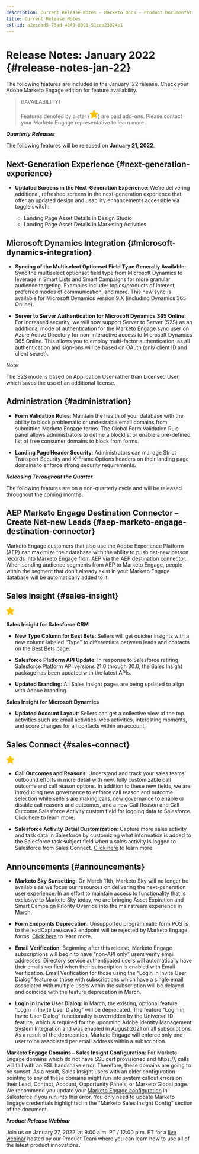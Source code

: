 ```yaml
---
description: Current Release Notes - Marketo Docs - Product Documentation
title: Current Release Notes
exl-id: a2eccad5-73ad-48f9-8091-51cee23824e1
---
```

# Release Notes: January 2022 {#release-notes-jan-22}

The following features are included in the January '22 release. Check your Adobe Marketo Engage edition for feature availability.

>[!AVAILABILITY]
>
>Features denoted by a star (![star](assets/yellow-star.png)) are paid add-ons. Please contact your Marketo Engage representative to learn more.

**_Quarterly Releases_**

The following features will be released on **January 21, 2022**.

## Next-Generation Experience {#next-generation-experience}

* **Updated Screens in the Next-Generation Experience**: We're delivering additional, refreshed screens in the next-generation experience that offer an updated design and usability enhancements accessible via toggle switch:

  * Landing Page Asset Details in Design Studio
  * Landing Page Asset Details in Marketing Activities

## Microsoft Dynamics Integration {#microsoft-dynamics-integration}

* **Syncing of the Multiselect Optionset Field Type Generally Available**: Sync the multiselect optionset field type from Microsoft Dynamics to leverage in Smart Lists and Smart Campaigns for more granular audience targeting. Examples include: topics/products of interest, preferred modes of communication, and more. This new sync is available for Microsoft Dynamics version 9.X (including Dynamics 365 Online).

* **Server to Server Authentication for Microsoft Dynamics 365 Online**: For increased security, we will now support Server to Server (S2S) as an additional mode of authentication for the Marketo Engage sync user on Azure Active Directory for non-interactive access to Microsoft Dynamics 365 Online. This allows you to employ multi-factor authentication, as all authentication and sign-ons will be based on OAuth (only client ID and client secret).

>[!NOTE]
>
>The S2S mode is based on Application User rather than Licensed User, which saves the use of an additional license.

## Administration {#administration}

* **Form Validation Rules**: Maintain the health of your database with the ability to block problematic or undesirable email domains from submitting Marketo Engage forms. The Global Form Validation Rule panel allows administrators to define a blocklist or enable a pre-defined list of free consumer domains to block from forms.

* **Landing Page Header Security**: Administrators can manage Strict Transport Security and X-Frame Options headers on their landing page domains to enforce strong security requirements.

**_Releasing Throughout the Quarter_**

The following features are on a non-quarterly cycle and will be released throughout the coming months.

## AEP Marketo Engage Destination Connector – Create Net-new Leads {#aep-marketo-engage-destination-connector}

Marketo Engage customers that also use the Adobe Experience Platform (AEP) can maximize their database with the ability to push net-new person records into Marketo Engage from AEP via the AEP destination connector. When sending audience segments from AEP to Marketo Engage, people within the segment that don't already exist in your Marketo Engage database will be automatically added to it.

## Sales Insight {#sales-insight}

![(star)](assets/yellow-star.png)

**Sales Insight for Salesforce CRM**

* **New Type Column for Best Bets**: Sellers will get quicker insights with a new column labeled “Type” to differentiate between leads and contacts on the Best Bets page.  

* **Salesforce Platform API Update**: In response to Salesforce retiring Salesforce Platform API versions 21.0 through 30.0, the Sales Insight package has been updated with the latest APIs.

* **Updated Branding**: All Sales Insight pages are being updated to align with Adobe branding.

**Sales Insight for Microsoft Dynamics**

* **Updated Account Layout**: Sellers can get a collective view of the top activities such as: email activities, web activities, interesting moments, and score changes for all contacts within an account.

## Sales Connect {#sales-connect}

![(star)](assets/yellow-star.png)

* **Call Outcomes and Reasons**: Understand and track your sales teams’ outbound efforts in more detail with new, fully customizable call outcome and call reason options. In addition to these new fields, we are introducing new governance to enforce call reason and outcome selection while sellers are making calls, new governance to enable or disable call reasons and outcomes, and a new Call Reason and Call Outcome Salesforce Activity custom field for logging data to Salesforce. [Click here](https://nation.marketo.com/t5/product-blogs/sales-connect-enhancements-to-call-outcomes-q1-22-release/ba-p/319812) to learn more.

* **Salesforce Activity Detail Customization**: Capture more sales activity and task data in Salesforce by customizing what information is added to the Salesforce task subject field when a sales activity is logged to Salesforce from Sales Connect. [Click here](https://nation.marketo.com/t5/product-blogs/sales-connect-enahncements-to-activity-logging-to-salesforce-q1/ba-p/319819) to learn more.

## Announcements {#announcements}

* **Marketo Sky Sunsetting**: On March 11th, Marketo Sky will no longer be available as we focus our resources on delivering the next-generation user experience. In an effort to maintain access to functionality that is exclusive to Marketo Sky today, we are bringing Asset Expiration and Smart Campaign Priority Override into the mainstream experience in March.

* **Form Endpoints Deprecation**: Unsupported programmatic form POSTs to the leadCapture/save2 endpoint will be rejected by Marketo Engage forms. [Click here](https://nation.marketo.com/t5/product-documents/updated-october-2021-upcoming-changes-to-the-marketo-engage-form/ta-p/306631) to learn more.

* **Email Verification**: Beginning after this release, Marketo Engage subscriptions will begin to have “non-API only” users verify email addresses. Directory service authenticated users will automatically have their emails verified when their subscription is enabled with Email Verification. Email Verification for those using the “Login in Invite User Dialog” feature or those with subscriptions which have a single email associated with multiple users within the subscription will be delayed and coincide with the feature deprecation in March.

* **Login in Invite User Dialog**: In March, the existing, optional feature “Login in Invite User Dialog” will be deprecated. The feature “Login in Invite User Dialog” functionality is overridden by the Universal ID feature, which is required for the upcoming Adobe Identity Management System Integration and was enabled in August 2021 on all subscriptions. As a result of the deprecation, Marketo Engage will enforce only one user to be associated per email address within a subscription.

**Marketo Engage Domains – Sales Insight Configuration**: For Marketo Engage domains which do not have SSL cert provisioned and https://, calls will fail with an SSL handshake error. Therefore, these domains are going to be sunset. As a result, Sales Insight users with an older configuration pointing to any of these domains might run into system callout errors on their Lead, Contact, Account, Opportunity Panels, or Marketo Global page. We recommend you update your [Marketo Engage configuration](/help/marketo/product-docs/marketo-sales-insight/msi-for-salesforce/configuration/configure-marketo-sales-insight-in-salesforce-enterprise-unlimited.md) in Salesforce if you run into this error. You only need to update Marketo Engage credentials highlighted in the "Marketo Sales Insight Config" section of the document.

**_Product Release Webinar_**

Join us on January 27, 2022, at 9:00 a.m. PT / 12:00 p.m. ET for a [live webinar](https://engage.marketo.com/2022_January_Release_Webinar_RegistrationPage.html) hosted by our Product Team where you can learn how to use all of the latest product innovations.

